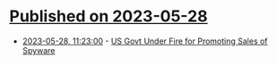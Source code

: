 # [Published on 2023-05-28](index.md)

* [2023-05-28, 11:23:00](https://soylentnews.org/article.pl?sid=23/05/27/1747220&from=rss) - [US Govt Under Fire for Promoting Sales of Spyware](https://soylentnews.org/article.pl?sid=23/05/27/1747220&from=rss)
